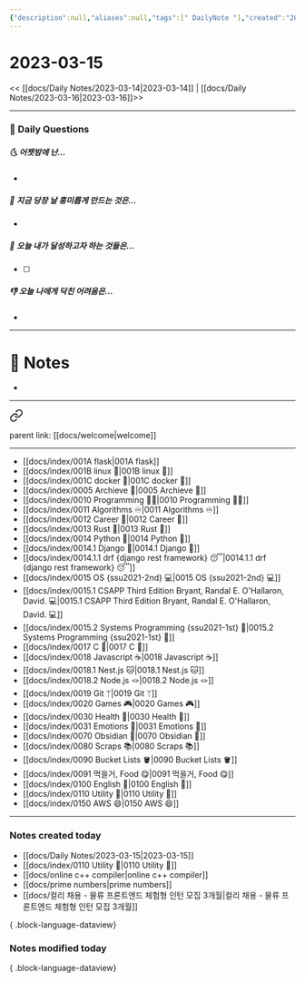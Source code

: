 ```yaml
---
{"description":null,"aliases":null,"tags":[" DailyNote "],"created":"2023-03-15T11:14:47","updated":"2023-07-15T21:30:20","title":"2023-03-15","dg-publish":true,"permalink":"/docs/daily-notes/2023-03-15/","dgPassFrontmatter":true}
---
```



# 2023-03-15

<< [[docs/Daily Notes/2023-03-14\|2023-03-14]] | [[docs/Daily Notes/2023-03-16\|2023-03-16]]>>

---

### 📅 Daily Questions

##### 🌜 어젯밤에 난...

- 

##### 🙌 지금 당장 날 흥미롭게 만드는 것은...

- 

##### 🚀 오늘 내가 달성하고자 하는 것들은...

- [ ] 

##### 👎 오늘 나에게 닥친 어려움은...

- 

---

# 📝 Notes

- 

---

<div class="transclusion internal-embed is-loaded"><a class="markdown-embed-link" href="/docs/index/index/" aria-label="Open link"><svg xmlns="http://www.w3.org/2000/svg" width="24" height="24" viewBox="0 0 24 24" fill="none" stroke="currentColor" stroke-width="2" stroke-linecap="round" stroke-linejoin="round" class="svg-icon lucide-link"><path d="M10 13a5 5 0 0 0 7.54.54l3-3a5 5 0 0 0-7.07-7.07l-1.72 1.71"></path><path d="M14 11a5 5 0 0 0-7.54-.54l-3 3a5 5 0 0 0 7.07 7.07l1.71-1.71"></path></svg></a><div class="markdown-embed">





parent link: [[docs/welcome\|welcome]]

---

- [[docs/index/001A flask\|001A flask]]
- [[docs/index/001B linux 🐧\|001B linux 🐧]]
- [[docs/index/001C docker 🐳\|001C docker 🐳]]
- [[docs/index/0005 Archieve 💾\|0005 Archieve 💾]]
- [[docs/index/0010 Programming 👩‍💻\|0010 Programming 👩‍💻]]
- [[docs/index/0011 Algorithms ♾️\|0011 Algorithms ♾️]]
- [[docs/index/0012 Career 💼\|0012 Career 💼]]
- [[docs/index/0013 Rust 🦀\|0013 Rust 🦀]]
- [[docs/index/0014 Python 🐍\|0014 Python 🐍]]
- [[docs/index/0014.1 Django 🎈\|0014.1 Django 🎈]]
- [[docs/index/0014.1.1 drf {django rest framework} 😴\|0014.1.1 drf {django rest framework} 😴]]
- [[docs/index/0015 OS {ssu2021-2nd} 💻\|0015 OS {ssu2021-2nd} 💻]]
- [[docs/index/0015.1 CSAPP Third Edition Bryant, Randal E. O'Hallaron, David. 💻\|0015.1 CSAPP Third Edition Bryant, Randal E. O'Hallaron, David. 💻]]
- [[docs/index/0015.2 Systems Programming {ssu2021-1st} 🐼\|0015.2 Systems Programming {ssu2021-1st} 🐼]]
- [[docs/index/0017 C 🍎\|0017 C 🍎]]
- [[docs/index/0018 Javascript ☕️\|0018 Javascript ☕️]]
- [[docs/index/0018.1 Nest.js 🐱\|0018.1 Nest.js 🐱]]
- [[docs/index/0018.2 Node.js 🪢\|0018.2 Node.js 🪢]]
- [[docs/index/0019 Git ᛘ\|0019 Git ᛘ]]
- [[docs/index/0020 Games 🎮\|0020 Games 🎮]]
- [[docs/index/0030 Health 💪\|0030 Health 💪]]
- [[docs/index/0031 Emotions 🤔\|0031 Emotions 🤔]]
- [[docs/index/0070 Obsidian 💎\|0070 Obsidian 💎]]
- [[docs/index/0080 Scraps 📚\|0080 Scraps 📚]]
- [[docs/index/0090 Bucket Lists 🪣\|0090 Bucket Lists 🪣]]
- [[docs/index/0091 먹을거, Food 😋\|0091 먹을거, Food 😋]]
- [[docs/index/0100 English 👻\|0100 English 👻]]
- [[docs/index/0110 Utility 🔧\|0110 Utility 🔧]]
- [[docs/index/0150 AWS 😄\|0150 AWS 😄]]




</div></div>


---

### Notes created today

- [[docs/Daily Notes/2023-03-15\|2023-03-15]]
- [[docs/index/0110 Utility 🔧\|0110 Utility 🔧]]
- [[docs/online c++ compiler\|online c++ compiler]]
- [[docs/prime numbers\|prime numbers]]
- [[docs/컬리 채용 -  물류 프론트엔드 체험형 인턴 모집 3개월\|컬리 채용 -  물류 프론트엔드 체험형 인턴 모집 3개월]]

{ .block-language-dataview}

### Notes modified today


{ .block-language-dataview}
